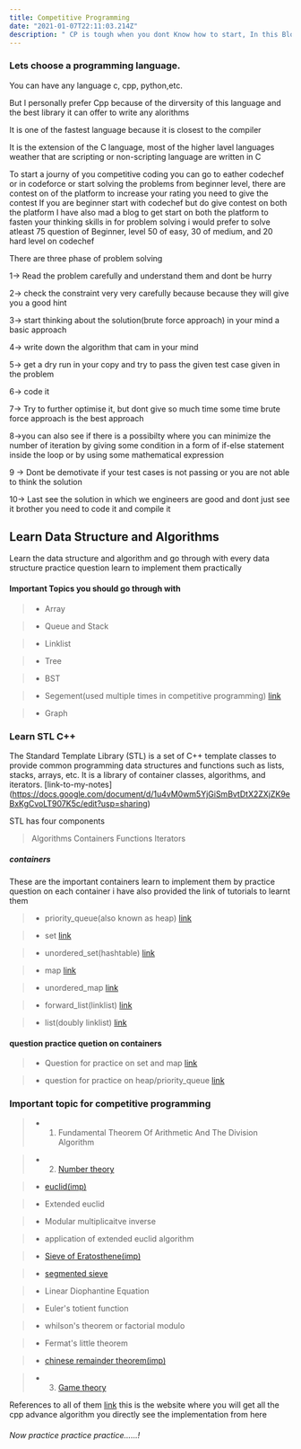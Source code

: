 ```yaml
---
title: Competitive Programming
date: "2021-01-07T22:11:03.214Z"
description: " CP is tough when you dont Know how to start, In this Blog I will provide you the best resource in order to become good programmer so lets get started..!"
---
```


### Lets choose a programming language. 
You can have any language c, cpp, python,etc.

But I personally prefer Cpp because of the dirversity of this language and the best library it can offer to write any alorithms

It is one of the fastest language because it is closest to the compiler

It is the extension of the C language, most of the higher lavel languages weather that are scripting or non-scripting language are written in C

To start a journy of you competitive coding you can go to eather codechef or in codeforce or start solving the problems from beginner level, there are contest on of the platform to increase your rating you need to give the contest If you are beginner start with codechef but do give contest on both the platform I have also mad a blog to get start on both the platform to fasten your thinking skills in for problem solving i would prefer to solve atleast 75 question of Beginner, level 50 of easy, 30 of medium, and 20 hard level on codechef

There are three phase of problem solving 

1-> Read the problem carefully and understand them and dont be hurry

2-> check the constraint very very carefully because because they will give you a good hint 

3-> start thinking about the solution(brute force approach) in your mind a basic approach

4-> write down the algorithm that cam in your mind

5-> get a dry run in your copy and try to pass the given test case given in the problem

6-> code it

7-> Try to further optimise it, but dont give so much time some time brute force approach is the best approach

8->you can also see if there is a possibilty where you can minimize the number of iteration by giving some condition in a form of if-else statement inside the loop or by using some mathematical  expression

9 -> Dont be demotivate if your test cases is not passing or you are not able to think the solution

10-> Last see the solution in which we engineers are good and dont just see it brother you need to code it and compile it 


## Learn Data Structure and Algorithms

Learn the data structure and algorithm and go through with every data structure practice question learn to implement them practically 

#### Important Topics you should go through with 

> - Array

> - Queue and Stack

> - Linklist

> - Tree

> - BST

> - Segement(used multiple times in competitive programming) [link](https://youtu.be/FR5d4V7Z9SE)

> - Graph

### Learn STL C++

The Standard Template Library (STL) is a set of C++ template classes to provide common programming data structures and functions such as lists, stacks, arrays, etc. It is a library of container classes, algorithms, and iterators.
[link-to-my-notes] (https://docs.google.com/document/d/1u4vM0wm5YjGiSmBvtDtX2ZXjZK9eBxKgCvoLT907K5c/edit?usp=sharing)

STL has four components

> Algorithms
> Containers
> Functions
> Iterators

##### containers

 These are the important containers learn to implement them by practice question on each container i have also provided the link of tutorials to learnt them 

> - priority_queue(also known as heap) [link](https://www.geeksforgeeks.org/priority-queue-in-cpp-stl/)

> - set [link](https://www.geeksforgeeks.org/set-in-cpp-stl/)

> - unordered_set(hashtable) [link](https://www.geeksforgeeks.org/unordered_map-in-cpp-stl/)

> - map [link](https://www.geeksforgeeks.org/map-associative-containers-the-c-standard-template-library-stl/)

> - unordered_map [link](https://www.geeksforgeeks.org/unordered_map-in-cpp-stl/)

> - forward_list(linklist) [link](https://www.geeksforgeeks.org/forward-list-c-set-1-introduction-important-functions/)

> - list(doubly linklist) [link](https://www.geeksforgeeks.org/list-cpp-stl/)

#### question practice quetion on containers

> - Question for practice  on set and map [link](https://drive.google.com/file/d/161UjawImMTDUjdPAj53We_q_DluKsOAF/view?usp=sharing)

> - question  for practice on heap/priority_queue [link](https://www.hackerearth.com/practice/data-structures/trees/heapspriority-queues/practice-problems/)

### Important topic for competitive programming

> - 1. Fundamental Theorem Of Arithmetic And The Division Algorithm

> - 2. [Number theory](https://www.youtube.com/watch?v=vPum8EqmFz0&t=420s)

>  - [euclid(imp)](https://www.youtube.com/watch?v=8E1i5l6h22c)

>  - Extended euclid

>  - Modular multiplicaitve inverse

>  - application of extended euclid algorithm

>  - [Sieve of Eratosthene(imp)](https://www.youtube.com/watch?v=yB57bcffJo4&t=11)

>  - [segmented sieve](https://www.youtube.com/watch?v=fByR5N-TseY)

>  - Linear Diophantine Equation

>  - Euler's totient function

>  - whilson's theorem or factorial modulo

>  - Fermat's little theorem 

>  - [chinese remainder theorem(imp)](https://www.youtube.com/watch?v=vPum8EqmFz0&t=397s)

> - 3. [Game theory](https://www.youtube.com/watch?v=GPhZpgPOa1U&t=3346s)


References to all of them [link](https://cp-algorithms.com/) this is the website where you will get all the cpp advance algorithm you directly see the implementation from here 


###### Now practice practice practice......!
